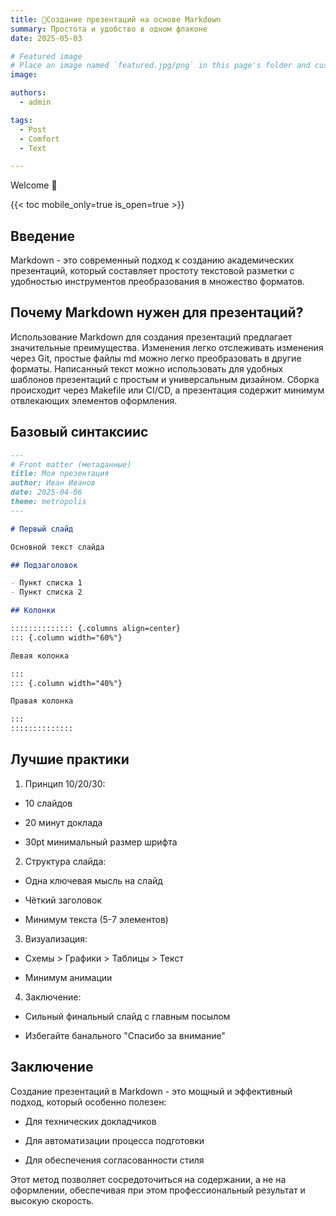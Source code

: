 ```yaml
---
title: 🎉Создание презентаций на основе Markdown
summary: Простота и удобство в одном флаконе
date: 2025-05-03

# Featured image
# Place an image named `featured.jpg/png` in this page's folder and customize its options here.
image:

authors:
  - admin

tags:
  - Post
  - Comfort
  - Text

---
```


Welcome 👋

{{< toc mobile_only=true is_open=true >}}

## Введение

Markdown - это современный подход к созданию академических презентаций, который составляет простоту текстовой разметки с удобностью инструментов преобразования в множество форматов.

## Почему Markdown нужен для презентаций?
Использование Markdown для создания презентаций предлагает значительные преимущества. Изменения легко отслеживать изменения через Git, простые файлы md можно легко преобразовать в другие форматы. Написанный текст можно использовать для удобных шаблонов презентаций с простым и универсальным дизайном. Сборка происходит через Makefile или CI/CD, а презентация содержит минимум отвлекающих элементов оформления.

## Базовый синтаксиис
```markdown
---
# Front matter (метаданные)
title: Моя презентация
author: Иван Иванов
date: 2025-04-06
theme: metropolis
---

# Первый слайд

Основной текст слайда

## Подзаголовок

- Пункт списка 1
- Пункт списка 2

## Колонки

:::::::::::::: {.columns align=center}
::: {.column width="60%"}

Левая колонка

:::
::: {.column width="40%"}

Правая колонка

:::
::::::::::::::
```

## Лучшие практики
1. Принцип 10/20/30:

- 10 слайдов

- 20 минут доклада

- 30pt минимальный размер шрифта

2. Структура слайда:

- Одна ключевая мысль на слайд

- Чёткий заголовок

- Минимум текста (5-7 элементов)

3. Визуализация:

- Схемы > Графики > Таблицы > Текст

- Минимум анимации

4. Заключение:

- Сильный финальный слайд с главным посылом

- Избегайте банального "Спасибо за внимание"

## Заключение
Создание презентаций в Markdown - это мощный и эффективный подход, который особенно полезен:

- Для технических докладчиков

- Для автоматизации процесса подготовки

- Для обеспечения согласованности стиля

Этот метод позволяет сосредоточиться на содержании, а не на оформлении, обеспечивая при этом профессиональный результат и высокую скорость.
